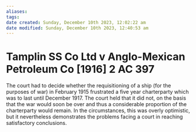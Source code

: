 ```yaml
---
aliases: 
tags: 
date created: Sunday, December 10th 2023, 12:02:22 am
date modified: Sunday, December 10th 2023, 12:40:53 am
---
```


# Tamplin SS Co Ltd v Anglo-Mexican Petroleum Co [1916] 2 AC 397

The court had to decide whether the requisitioning of a ship (for the purposes of war) in February 1915 frustrated a five year charterparty which was to last until December 1917. The court held that it did not, on the basis that the war would soon be over and thus a considerable proportion of the charterparty would remain. In the circumstances, this was overly optimistic, but it nevertheless demonstrates the problems facing a court in reaching satisfactory conclusions.
